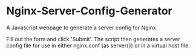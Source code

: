 Nginx-Server-Config-Generator
=============================

A Javascript webpage to generate a server config for Nginx.

Fill out the form and click 'Submit'. The script then generates a server config file for use in either nginx.conf (as server{}) or in a virtual host file.
